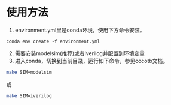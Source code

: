 
# 使用方法
1. environment.yml里是conda环境，使用下方命令安装。
```
conda env create -f environment.yml
```
2. 需要安装modelsim(推荐)或者iverilog并配置到环境变量
3. 进入conda，切换到当前目录，运行如下命令，参见cocotb文档。
```bash
make SIM=modelsim
```
或
```bash
make SIM=iverilog
```